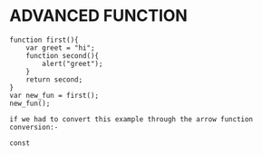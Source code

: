 # ADVANCED FUNCTION 

    function first(){
        var greet = "hi";
        function second(){
            alert("greet");
        }
        return second;
    }
    var new_fun = first();
    new_fun();

    if we had to convert this example through the arrow function
    conversion:-

    const 











